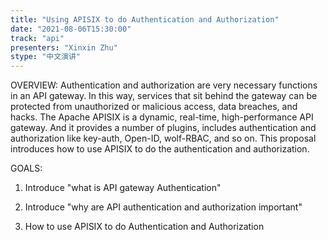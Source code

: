 ```yaml
---
title: "Using APISIX to do Authentication and Authorization"
date: "2021-08-06T15:30:00" 
track: "api"
presenters: "Xinxin Zhu"
stype: "中文演讲"
---
```

OVERVIEW:
 Authentication and authorization are very necessary functions in an API gateway. In this way, services that sit behind the gateway can be protected from unauthorized or malicious access, data breaches, and hacks. The Apache APISIX is a dynamic, real-time, high-performance API gateway. And it provides a number of plugins, includes authentication and authorization like key-auth, Open-ID, wolf-RBAC, and so on. This proposal introduces how to use APISIX to do the authentication and authorization.
 
 GOALS:

 1. Introduce "what is API gateway Authentication"

 2. Introduce "why are API authentication and authorization important"

 3. How to use APISIX to do Authentication and Authorization